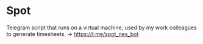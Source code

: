 # Spot
Telegram script that runs on a virtual machine, used by my work colleagues to generate timesheets. 
-> https://t.me/spot_nes_bot
